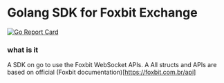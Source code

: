 # Golang SDK for Foxbit Exchange

[![Go Report Card](https://goreportcard.com/badge/github.com/thiago-scherrer/foxbit-go)](https://goreportcard.com/report/github.com/thiago-scherrer/foxbit-go)

### what is it

A SDK on go to use the Foxbit WebSocket APIs.
A All structs and APIs are based on official (Foxbit documentation)[https://foxbit.com.br/api]

